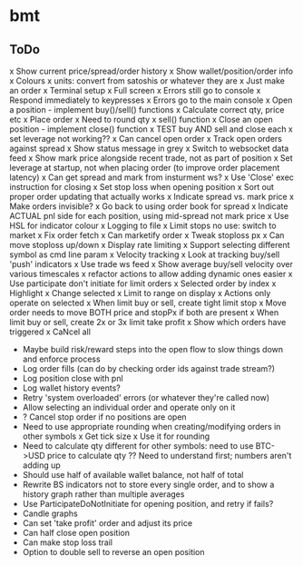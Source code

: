 # bmt

## ToDo
x Show current price/spread/order history
x Show wallet/position/order info
x Colours
x units: convert from satoshis or whatever they are
x Just make an order
x Terminal setup
 x Full screen
 x Errors still go to console
 x Respond immediately to keypresses
x Errors go to the main console
x Open a position - implement buy()/sell() functions
 x Calculate correct qty, price etc
 x Place order
  x Need to round qty
x sell() function
x Close an open position - implement close() function
x TEST buy AND sell and close each
x set leverage not working??
x Can cancel open order
x Track open orders against spread
x Show status message in grey
x Switch to websocket data feed
x Show mark price alongside recent trade, not as part of position
x Set leverage at startup, not when placing order (to improve order placement latency)
x Can get spread and mark from insturment ws?
x Use 'Close' exec instruction for closing
x Set stop loss when opening position
x Sort out proper order updating that actually works
x Indicate spread vs. mark price
x Make orders invisible?
x Go back to using order book for spread
x Indicate ACTUAL pnl side for each position, using mid-spread not mark price
x Use HSL for indicator colour
x Logging to file
x Limit stops no use: switch to market
x Fix order fetch
x Can marketify order
x Tweak stoploss px
x Can move stoploss up/down
x Display rate limiting
x Support selecting different symbol as cmd line param
x Velocity tracking
x Look at tracking buy/sell 'push' indicators
 x Use trade ws feed
 x Show average buy/sell velocity over various timescales
x refactor actions to allow adding dynamic ones easier
x Use participate don't initiate for limit orders
x Selected order by index
 x Highlight
 x Change selected
 x Limit to range on display
 x Actions only operate on selected
x When limit buy or sell, create tight limit stop
x Move order needs to move BOTH price and stopPx if both are present
x When limit buy or sell, create 2x or 3x limit take profit
x Show which orders have triggered
x CaNcel all
* Maybe build risk/reward steps into the open flow to slow things down and enforce process
* Log order fills (can do by checking order ids against trade stream?)
* Log position close with pnl
* Log wallet history events?
* Retry 'system overloaded' errors (or whatever they're called now)
* Allow selecting an individual order and operate only on it
* ? Cancel stop order if no positions are open
* Need to use appropriate rounding when creating/modifying orders in other symbols
 x Get tick size
 x Use it for rounding
 * Need to calculate qty different for other symbols: need to use BTC->USD price to calculate qty
  ?? Need to understand first; numbers aren't adding up
 * Should use half of available wallet balance, not half of total
* Rewrite BS indicators not to store every single order, and to show a history graph rather than multiple averages
* Use ParticipateDoNotInitiate for opening position, and retry if fails?
* Candle graphs
* Can set 'take profit' order and adjust its price
* Can half close open position
* Can make stop loss trail
* Option to double sell to reverse an open position
